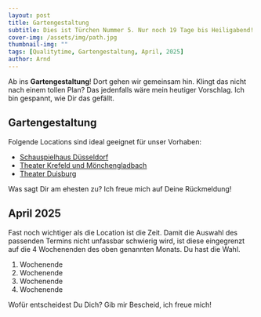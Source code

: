 ```yaml
---
layout: post
title: Gartengestaltung
subtitle: Dies ist Türchen Nummer 5. Nur noch 19 Tage bis Heiligabend!
cover-img: /assets/img/path.jpg
thumbnail-img: ""
tags: [Qualitytime, Gartengestaltung, April, 2025]
author: Arnd
---
```


Ab ins **Gartengestaltung**! Dort gehen wir gemeinsam hin. Klingt das nicht nach einem tollen Plan? Das jedenfalls wäre mein heutiger Vorschlag. Ich bin gespannt, wie Dir das gefällt.   

## Gartengestaltung

Folgende Locations sind ideal geeignet für unser Vorhaben: 
* [Schauspielhaus Düsseldorf](https://www.dhaus.de/)
* [Theater Krefeld und Mönchengladbach](https://theater-kr-mg.de/)
* [Theater Duisburg](https://www.theater-duisburg.de/)

Was sagt Dir am ehesten zu? Ich freue mich auf Deine Rückmeldung!

## April 2025

Fast noch wichtiger als die Location ist die Zeit. Damit die Auswahl des passenden Termins nicht unfassbar schwierig wird, ist diese eingegrenzt auf die 4 Wochenenden des oben genannten Monats. Du hast die Wahl. 

1. Wochenende 
2. Wochenende
3. Wochenende
4. Wochenende

Wofür entscheidest Du Dich? Gib mir Bescheid, ich freue mich!
